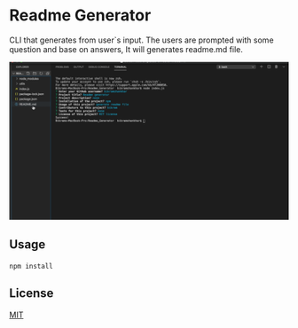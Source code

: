 # Readme Generator

CLI that generates from user`s input. The users are prompted with some question and base on answers, It will generates readme.md file.

<img src="./image/screenshot.png">


## Usage

```
npm install
```
## License
[MIT](https://choosealicense.com/licenses/mit/)
